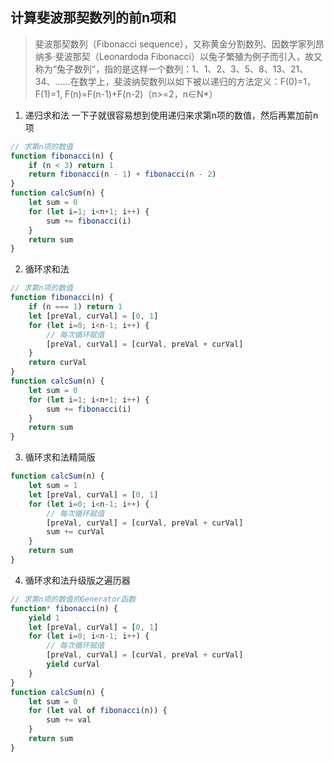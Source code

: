 ## 计算斐波那契数列的前n项和

> 斐波那契数列（Fibonacci sequence），又称黄金分割数列、因数学家列昂纳多·斐波那契（Leonardoda Fibonacci）以兔子繁殖为例子而引入，故又称为“兔子数列”，指的是这样一个数列：1、1、2、3、5、8、13、21、34、……在数学上，斐波纳契数列以如下被以递归的方法定义：F(0)=1，F(1)=1, F(n)=F(n-1)+F(n-2)（n>=2，n∈N*）

1. 递归求和法
一下子就很容易想到使用递归来求第n项的数值，然后再累加前n项
```javascript
// 求第n项的数值
function fibonacci(n) {
    if (n < 3) return 1
    return fibonacci(n - 1) + fibonacci(n - 2)
}
function calcSum(n) {
    let sum = 0
    for (let i=1; i<n+1; i++) {
        sum += fibonacci(i)
    }
    return sum
}
```
2. 循环求和法
```javascript
// 求第n项的数值
function fibonacci(n) {
    if (n === 1) return 1
    let [preVal, curVal] = [0, 1]
    for (let i=0; i<n-1; i++) {
        // 每次循环赋值
        [preVal, curVal] = [curVal, preVal + curVal]
    }
    return curVal
}
function calcSum(n) {
    let sum = 0
    for (let i=1; i<n+1; i++) {
        sum += fibonacci(i)
    }
    return sum
}
```
3. 循环求和法精简版
```javascript
function calcSum(n) {
    let sum = 1
    let [preVal, curVal] = [0, 1]
    for (let i=0; i<n-1; i++) {
        // 每次循环赋值
        [preVal, curVal] = [curVal, preVal + curVal]
        sum += curVal
    }
    return sum
}
```
4. 循环求和法升级版之遍历器
```javascript
// 求第n项的数值的Generator函数
function* fibonacci(n) {
    yield 1
    let [preVal, curVal] = [0, 1]
    for (let i=0; i<n-1; i++) {
        // 每次循环赋值
        [preVal, curVal] = [curVal, preVal + curVal]
        yield curVal
    }
}
function calcSum(n) {
    let sum = 0
    for (let val of fibonacci(n)) {
        sum += val
    }
    return sum
}
```
